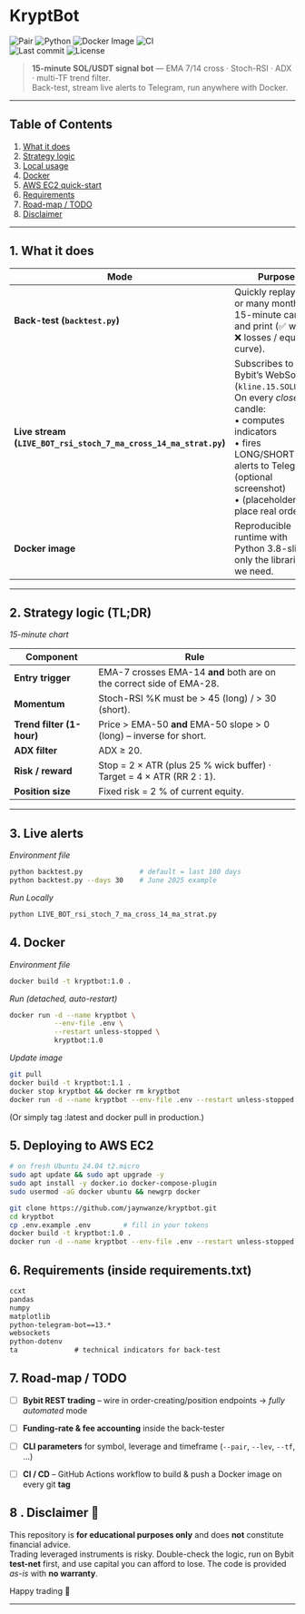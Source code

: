 # KryptBot &nbsp;
![Pair](https://img.shields.io/badge/Pair-SOL%2FUSDT-blueviolet?logo=solidity&logoColor=white&labelColor=292D3E)
![Python](https://img.shields.io/badge/python-3.8+-3776AB.svg?logo=python&logoColor=white&labelColor=292D3E)
![Docker Image](https://img.shields.io/badge/docker-ready-2496ED?logo=docker&logoColor=white&labelColor=292D3E)
![CI](https://img.shields.io/github/actions/workflow/status/jaynwanze/kryptbot/ci.yml?label=CI&logo=githubactions&labelColor=292D3E)  
![Last commit](https://img.shields.io/github/last-commit/jaynwanze/kryptbot?color=informational)
![License](https://img.shields.io/github/license/jaynwanze/kryptbot?color=informational)

> **15-minute SOL/USDT signal bot** — EMA 7/14 cross · Stoch-RSI · ADX · multi-TF trend filter.  
> Back-test, stream live alerts to Telegram, run anywhere with Docker.

---

## Table&nbsp;of&nbsp;Contents
1. [What it does](#1-what-it-does)  
2. [Strategy logic](#2-strategy-logic-tldr)  
3. [Local usage](#3-local-usage)  
4. [Docker](#4-docker)  
5. [AWS EC2 quick-start](#5-deploying-to-aws-ec2)  
6. [Requirements](#6-requirements)  
7. [Road-map / TODO](#7-road-map--todo)  
8. [Disclaimer](#8-disclaimer)

---


## 1. What it does

| Mode | Purpose |
|------|---------|
| **Back-test (`backtest.py`)** | Quickly replay one or many months of 15-minute candles and print (✅ wins / ❌ losses / equity curve). |
| **Live stream (`LIVE_BOT_rsi_stoch_7_ma_cross_14_ma_strat.py`)** | Subscribes to Bybit’s WebSocket (`kline.15.SOLUSDT`). On every *closed* candle:<br>• computes indicators<br>• fires LONG/SHORT alerts to Telegram (optional screenshot)<br>• (placeholder) place real orders. |
| **Docker image** | Reproducible runtime with Python 3.8-slim + only the libraries we need. |

---

## 2. Strategy logic (TL;DR)

*15-minute chart*  

| Component | Rule |
|-----------|------|
| **Entry trigger** | EMA-7 crosses EMA-14 **and** both are on the correct side of EMA-28. |
| **Momentum** | Stoch-RSI %K must be > 45 (long) / > 30 (short). |
| **Trend filter (1-hour)** | Price > EMA-50 **and** EMA-50 slope > 0 (long) – inverse for short. |
| **ADX filter** | ADX ≥ 20. |
| **Risk / reward** | Stop = 2 × ATR (plus 25 % wick buffer) · Target = 4 × ATR (RR 2 : 1). |
| **Position size** | Fixed risk = 2 % of current equity. |

---

## 3. Live alerts
*Environment file*  
```bash
python backtest.py              # default = last 180 days
python backtest.py --days 30    # June 2025 example
```

*Run Locally*
```bash
python LIVE_BOT_rsi_stoch_7_ma_cross_14_ma_strat.py
```

## 4. Docker
*Environment file*  
```bash
docker build -t kryptbot:1.0 .
```

*Run (detached, auto-restart)*
```bash
docker run -d --name kryptbot \
           --env-file .env \
           --restart unless-stopped \
           kryptbot:1.0
```

*Update image*
```bash
git pull
docker build -t kryptbot:1.1 .
docker stop kryptbot && docker rm kryptbot
docker run -d --name kryptbot --env-file .env --restart unless-stopped kryptbot:1.1
```
(Or simply tag :latest and docker pull in production.)


## 5. Deploying to AWS EC2
```bash
# on fresh Ubuntu 24.04 t2.micro
sudo apt update && sudo apt upgrade -y
sudo apt install -y docker.io docker-compose-plugin
sudo usermod -aG docker ubuntu && newgrp docker

git clone https://github.com/jaynwanze/kryptbot.git
cd kryptbot
cp .env.example .env        # fill in your tokens
docker build -t kryptbot:1.0 .
docker run -d --name kryptbot --env-file .env --restart unless-stopped kryptbot:1.0

```

## 6. Requirements (inside requirements.txt)
```txt
ccxt
pandas
numpy
matplotlib
python-telegram-bot==13.*
websockets
python-dotenv
ta              # technical indicators for back-test
```

## 7. Road-map / TODO
- [ ] **Bybit REST trading** – wire in order-creating/position endpoints → *fully automated* mode  
- [ ] **Funding-rate & fee accounting** inside the back-tester  
- [ ] **CLI parameters** for symbol, leverage and timeframe (`--pair`, `--lev`, `--tf`, …)  
- [ ] **CI / CD** – GitHub Actions workflow to build & push a Docker image on every git **tag**  


## 8&nbsp;. Disclaimer 🚨
This repository is **for educational purposes only** and does **not** constitute financial advice.  
Trading leveraged instruments is risky. Double-check the logic, run on Bybit **test-net** first, and
use capital you can afford to lose. The code is provided *as-is* with **no warranty**.

Happy trading 🚀

---

